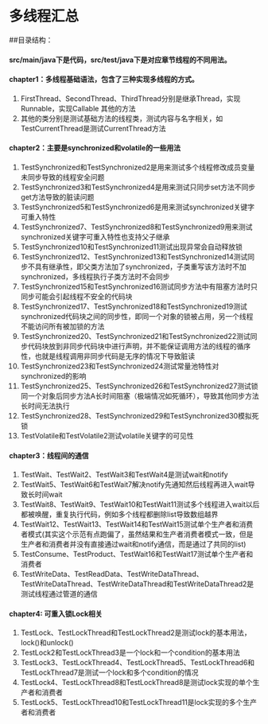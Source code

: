 # 多线程汇总
##目录结构：
#### src/main/java下是代码，src/test/java下是对应章节线程的不同用法。
#### chapter1：多线程基础语法，包含了三种实现多线程的方式。
1. FirstThread、SecondThread、ThirdThread分别是继承Thread，实现Runnable，实现Callable
其他的方法
2. 其他的类分别是测试基础方法的线程类，测试内容与名字相关，如TestCurrentThread是测试CurrentThread方法
#### chapter2：主要是synchronized和volatile的一些用法
1. TestSynchronized和TestSynchronized2是用来测试多个线程修改成员变量未同步导致的线程安全问题
2. TestSynchronized3和TestSynchronized4是用来测试只同步set方法不同步get方法导致的脏读问题
3. TestSynchronized5和TestSynchronized6是用来测试synchronized关键字可重入特性
4. TestSynchronized7、TestSynchronized8和TestSynchronized9用来测试synchronized关键字可重入特性也支持父子继承
5. TestSynchronized10和TestSynchronized11测试出现异常会自动释放锁
6. TestSynchronized12、TestSynchronized13和TestSynchronized14测试同步不具有继承性，即父类方法加了synchronized，子类重写该方法时不加synchronized，多线程执行子类方法时不会同步
7. TestSynchronized15和TestSynchronized16测试同步方法中有阻塞方法时只同步可能会引起线程不安全的代码块
8. TestSynchronized17、TestSynchronized18和TestSynchronized19测试synchronized代码块之间的同步性，即同一个对象的锁被占用，另一个线程不能访问所有被加锁的方法
9. TestSynchronized20、TestSynchronized21和TestSynchronized22测试同步代码块放到非同步代码块中进行声明，并不能保证调用方法的线程的循序性，也就是线程调用非同步代码是无序的情况下导致脏读
10. TestSynchronized23和TestSynchronized24测试常量池特性对synchronized的影响
11. TestSynchronized25、TestSynchronized26和TestSynchronized27测试锁同一个对象后同步方法A长时间阻塞（极端情况如死循环），导致其他同步方法长时间无法执行
12. TestSynchronized28、TestSynchronized29和TestSynchronized30模拟死锁
13. TestVolatile和TestVolatile2测试volatile关键字的可见性
#### chapter3：线程间的通信
1. TestWait、TestWait2、TestWait3和TestWait4是测试wait和notify
2. TestWait5、TestWait6和TestWait7解决notify先通知然后线程再进入wait导致长时间wait
3. TestWait8、TestWait9、TestWait10和TestWait11测试多个线程进入wait以后都被唤醒，重复执行代码，例如多个线程都删除list导致数组越界
4. TestWait12、TestWait13、TestWait14和TestWait15测试单个生产者和消费者模式(其实这个示范有点跑偏了，虽然结果和生产者消费者模式一致，但是生产者和消费者并没有直接通过wait和notify通信，而是通过了共同的list)
5. TestConsume、TestProduct、TestWait16和TestWait17测试单个生产者和消费者
6. TestWriteData、TestReadData、TestWriteDataThread、TestWriteDataThread、TestWriteDataThread和TestWriteDataThread2是测试线程通过管道的通信
#### chapter4: 可重入锁Lock相关
1. TestLock、TestLockThread和TestLockThread2是测试lock的基本用法，lock()和unlock()
2. TestLock2和TestLockThread3是一个lock和一个condition的基本用法
3. TestLock3、TestLockThread4、TestLockThread5、TestLockThread6和TestLockThread7是测试一个lock和多个condition的情况
4. TestLock4、TestLockThread8和TestLockThread8是测试lock实现的单个生产者和消费者
5. TestLock5、TestLockThread10和TestLockThread11是lock实现的多个生产者和消费者